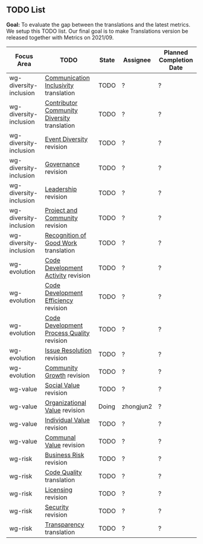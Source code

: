 ## TODO List

**Goal:** To evaluate the gap between the translations and the latest metrics. We setup this TODO list. Our final goal is to make Translations version be released together with Metrics on 2021/09. 

| Focus Area | TODO | State | Assignee | Planned Completion Date |
| --- | --- | --- | --- | --- |
| wg-diversity-inclusion | [Communication Inclusivity](https://github.com/chaoss/wg-diversity-inclusion/blob/master/focus-areas/communication-inclusivity) translation | TODO | ? | ? |
| wg-diversity-inclusion | [Contributor Community Diversity](https://github.com/chaoss/wg-diversity-inclusion/blob/master/focus-areas/contributor-community-diversity)  translation | TODO | ? | ? |
| wg-diversity-inclusion | [Event Diversity](https://github.com/chaoss/wg-diversity-inclusion/blob/master/focus-areas/event-diversity) revision | TODO | ? | ? |
| wg-diversity-inclusion | [Governance](https://github.com/chaoss/wg-diversity-inclusion/blob/master/focus-areas/governance) revision | TODO | ? | ? |
| wg-diversity-inclusion | [Leadership](https://github.com/chaoss/wg-diversity-inclusion/blob/master/focus-areas/leadership) revision | TODO | ? | ? |
| wg-diversity-inclusion | [Project and Community](https://github.com/chaoss/wg-diversity-inclusion/blob/master/focus-areas/project-and-community) revision | TODO | ? | ? |
| wg-diversity-inclusion | [Recognition of Good Work](https://github.com/chaoss/wg-diversity-inclusion/blob/master/focus-areas/recognition-of-good-work) translation | TODO | ? | ? |
| wg-evolution | [Code Development Activity](https://github.com/chaoss/wg-evolution/blob/master/focus-areas/code-development-activity) revision | TODO | ? | ? |
| wg-evolution | [Code Development Efficiency](https://github.com/chaoss/wg-evolution/blob/master/focus-areas/code-development-efficiency) revision | TODO | ? | ? |
| wg-evolution | [Code Development Process Quality](https://github.com/chaoss/wg-evolution/blob/master/focus-areas/code-development-process-quality) revision | TODO | ? | ? |
| wg-evolution | [Issue Resolution](https://github.com/chaoss/wg-evolution/blob/master/focus-areas/issue-resolution) revision | TODO | ? | ? |
| wg-evolution | [Community Growth](https://github.com/chaoss/wg-evolution/blob/master/focus-areas/community-growth) revision | TODO | ? | ? |
| wg-value | [Social Value](https://github.com/chaoss/wg-value/blob/master/focus-areas/social-value) revision | TODO | ? | ? |
| wg-value | [Organizational Value](https://github.com/chaoss/wg-value/blob/master/focus-areas/organizational-value) revision | Doing | zhongjun2 | ? |
| wg-value | [Individual Value](https://github.com/chaoss/wg-value/blob/master/focus-areas/individual-value) revision | TODO | ? | ? |
| wg-value | [Communal Value](https://github.com/chaoss/wg-value/blob/master/focus-areas/communal-value) revision | TODO | ? | ? |
| wg-risk | [Business Risk](https://github.com/chaoss/wg-risk/blob/master/focus-areas/business-risk) revision | TODO | ? | ? |
| wg-risk | [Code Quality](https://github.com/chaoss/wg-risk/blob/master/focus-areas/code-quality) translation | TODO | ? | ? |
| wg-risk | [Licensing](https://github.com/chaoss/wg-risk/blob/master/focus-areas/licensing) revision | TODO | ? | ? |
| wg-risk | [Security](https://github.com/chaoss/wg-risk/blob/master/focus-areas/security) revision | TODO | ? | ? |
| wg-risk | [Transparency](https://github.com/chaoss/wg-risk/blob/master/focus-areas/transparency) translation | TODO | ? | ? |
